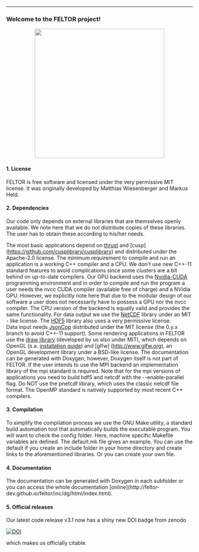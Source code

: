 <hr>
<h3> Welcome to the FELTOR project!</h3>
<p align="center">
  <img src="https://github.com/feltor-dev/feltor/edit/develop/3dpic.pdf" width="350"/>
</p>
<h4> 1. License </h4>
FELTOR is free software and licensed under the very permissive MIT license. It was originally developed by Matthias Wiesenberger and Markus Held.

<h4> 2. Dependencies </h4>
Our code only depends on external libraries that are themselves openly available. We note here that we do not distribute copies of these libraries. The user has to obtain these according to his/her needs. 

The most basic applications depend on [thrust]( https://github.com/thrust/thrust) and [cusp] (https://github.com/cusplibrary/cusplibrary) and distributed under the Apache-2.0 license. The minimum requirement to compile and run an application is a working C++ compiler and a CPU. 
We don't use new C++-11 standard features to avoid complications since some clusters are a bit behind on up-to-date compilers. 
Our GPU backend uses the [Nvidia-CUDA](https://developer.nvidia.com/cuda-zone) programming environment and in order to compile and run the program a user needs the nvcc CUDA compiler (available free of charge) and a NVidia GPU. However, we explicitly note here that due to the modular design of our software a user does not necessarily have to possess a GPU nor the nvcc compiler. The CPU version of the backend is equally valid and provides the same functionality. 
For data output we use the [NetCDF](http://www.unidata.ucar.edu/software/netcdf/) library under an MIT - like license. The [HDF5](https://www.hdfgroup.org/HDF5/) library also uses a very permissive license.  
Data input needs [JsonCpp](https://www.github.com/open-source-parsers/jsoncpp) distributed under the MIT license (the 0.y.x branch to avoid C++-11 support).
Some rendering applications in FELTOR use the [draw library]( https://github.com/mwiesenberger/draw) (developed by us also under MIT), 
which depends on OpenGL (s.a. [installation guide](http://en.wikibooks.org/wiki/OpenGL_Programming)) and [glfw] (http://www.glfw.org), an OpenGL development library under a BSD-like license. The documentation can be generated with Doxygen, however, Doxygen itself is not part of FELTOR. 
If the user intends to use the MPI backend an implementation library of the mpi standard is required. Note that for the mpi versions of applications you need to build
hdf5 and netcdf with the --enable-parallel flag. Do NOT use the pnetcdf library, which
uses the classic netcdf file format.  The OpenMP standard is natively supported by most recent C++ compilers.

<h4> 3. Compilation </h4>
To simplify the compilation process we use the GNU Make utility, a standard build automation tool that automatically builds the executable program. 
You will want to check the 
config folder. Here, machine specific Makefile variables are defined. 
The default.mk file gives an example. You can use the default 
if you create an include folder in your home directory and create 
links to the aforementioned libraries. Or you can 
create your own file. 
<h4> 4. Documentation </h4>
The documentation can be generated with Doxygen in each subfolder or you can access the whole documentation [online](http://feltor-dev.github.io/feltor/inc/dg/html/index.html).
<h4> 5. Official releases </h4>
Our latest code release v3.1 now has a shiny new DOI badge from zenodo

[![DOI](https://zenodo.org/badge/14143578.svg)](https://zenodo.org/badge/latestdoi/14143578)

which makes us officially citable.
